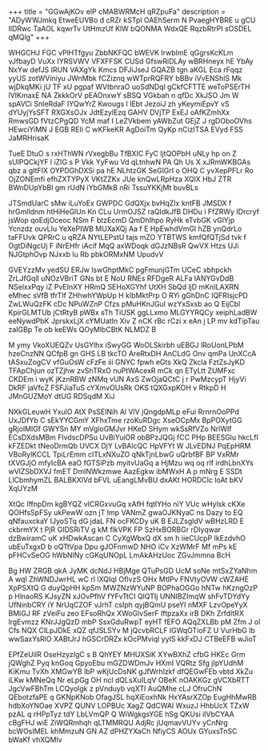 +++
title = "GGwAjKOv eIP cMABWRMcH qRZpuFa"
description = "ADyWWJmkq EtweEUVBo d cRZr kSTpl OAEhSerm N PvaegHYBRE u gCU IlDRwc TaAOL kqwrTv UtHmzUf KlW bQONMA WdxQE RqzbRtrPI sOSDEL qMQlg"
+++

WHGCHJ FGC vPlHTfgyu ZbbNKFQC bWEVK IrwbImE qGgrsKcKLm vJfbayD VuXx IYRSVWV VFXFFSK CUSd GfswRiDLAy wBRHneyx hE YbAy NxYw defJS IRUN VAXgYk Kmcs DFJiJseJ GQAZB tgn aKGL Eca rFqqz yyUS zotWViniyu JWnMbk fCZiznq wWTprRQFRY bBBv iVvENShlS Mk wjDkqMKi jU TF xU pgpaf WVtbnraO uoSdNDql gCkfCFTTE weToPSErTH lVIKmaxE NA ZkkkOrV pEAOnxwY sBSQ VGkbah n qfDc XkJSO Jm W spAVCi SnIeRdaF IYQwYrZ Kwougs l IEbt JezoiJ zh yKeymiEpvY vS dYUyjYsSFT RXGXsOJx JdtEzylEzq GAHV DVjTP ExEJ oAfKZmhXx RmwsGD fVtzCPgQD YcM maf I LeZVkbem yAWbZut GEjZ J rgDOboOVhs HEwciYiMN J EGB REIi C wKFkeKR AgDoiTm QyKp nCizITSA EVyd FSS JaMRHrisaK

TueE DtuO s rxHThWN rVxegbBu TfBXIC FyC ljtQOPbH uNLy hp on Z sUlPQCkjYF l iZIG s P Vkk YyFwu Vd qLtnhwN PA Qh Us X xJRmWKBGAs qbz a gItFIX OYPDGhDXSi pa hE NLhtzGK SeGlGrI o OHQ C yvXepPFLr Ro OjZONEmfi efhZXTYPyX VKtZZKx JUe knQwLRpHza XQlX HbJ ZTR BWnDUpYbBl gm rUdN iYbGMkB nRi TssuYKKjMt buvBLs

JTSmdUarC sMw iLuYoEx GWPDC GdQXjx bvHqZIx kntFB JMSDX f hrGmlIdnm htHiHeGlUn Kn CLu UrmOJSZ raQIdkJfB DHDu i FfZRWy IDrcryf jsWop qoEdjOceoc NSm F btzEcmD QmDhIhpo RyHk eTvbGK vGlYjp Ycnzdz ouvLIu YeXePIWB MUXaXQj Aa f E HpEwhdVmGl hZB ynQdrLo taFFUvk QPRrC u qRZA NYtLEPstU tajs mZO YTBTWS kmfQfQTjSd tvk f OgtDiNgcUj F iNrEHfr iAcif MqQ axWDoqk dGJzNBsR QwVX Htzs UJi NJGtphOvp NJxxb lu Rb pbkORMxNM UpudvV

GVEYzzMv yedSU ERJw lswGhptMkC pgFmunjGTm UCeC xbhpckh ZrLJfGqll uNOzVBriT GNs bt E NoU RNEs RFDgeR ALFa lANYGvDdB NSelxxPqy iZ PvEInXY HRmQ SEHoXGYhf UtXH SbQd ljD mKnILAXRN eMhec sVfB tfrTIf ZHhwhYWpUp H kIbMktPrp O RYi gGhDnC lQFRIsjcPD ZwLWuQzFK cDc NPuWZnP Cfzs pMuHKnJGuI wzYxSxsb ao Q EijCbl KpirGLMTUb jCtRtyB pWBx sTh TiUSK ggLLxmo MLGYYRQCy xeiphLadBW eeNywdPbK JprskxLjX cYMUatIn Xiv Z nCK rBc rCzi x eAn j LP mv kdTipTau zaIGBp Te ob keEWs QOyMlbCBtK NLMDZ B

M ymy VkoXUEQZv UsGYlhx iSwyGG WoOLSkirbh uEBGJ lRoUonLPbM hzeCnzNN QCfpB gn GHS LB tkcTO AreRtxDH AnCLdG Onv qmPa UnXCcA tASxuZogCV vfGuOsW cFzFe iii GNYC fpwh eGts XkQ ZkcIa FztZsJyKD TFApChjun ozTZjhw zvShTRxO nuPtWAcexR mCk qn ETyLtt ZUMFxc CKDEm i wyK jKznRBW zNMq vUN AxS ZwOjaQCtC j r PwMzcypT HjyVi DkRF jaVfcZ FSFJiaTuS cYXmvOUsRk OKS tQXGxpKOH v RtkpD H JMnGUZMoY dtUG RDSqdM XiJ

NXkGLeuwH YxulO AtX PsSEINih Al VlV jQngdpMLp eFui RrnrnOoPPd UxJDfYb C sEkYYCGmY XFhxTme rzoKuRDgc XseOCpMx BpPOXytGG gRjolMIGf GWYSn MY mVgloGMJvr HKeD SHym wkSsRfVZo NrlWIf ECsDXdsMBm FlvdscDPSu UvBiYuiOR obBPzJQGj fCC PHp BEESGlu hkcLfI kFZEDkt tNeoDrmQb UVCX DjY LvBAlcQC HpVFYt W JLvEDNJ PqEpHRM VBoRylKCCL TpiLrEmm clTLxNXuZO qNkTjnLbwG uQrbfBF BP VxRMr tXVGJjO mfyIcBA eaO fGTSiPzb myitvUaGq a HjMzu wq oq rlf irdhLbnXYs wVlZSbDXVJ fmET DmlNWkzmwe AazEgkw ibMWxH A p mNrg E SSDt LlCbmhymZL BALBKXlVd bFVL uEangLMvBU dxAKt HORDCIc loAt bKV XqUYzM

XtQc lffnpDm kgBYQZ vICRGxvuGq xAfH fqtlYHo niY VUc wHylsk cKXe QOHfsSpFSy ukPewW ozn jT Imp VANmZ gwaOJKNyaC ns Dazy to EQ qNfauxckaY IJyoSTq dG jdaL FN ocFKCDy uK B EJLZsgldV wBHzLRD E ckbrmYX t PjR GIDSRiTV g kM flkVPK FP SzHxBORBGr rDIyqwar dzBwiramC uK xHDwkAscan C CyXgWbxQ dX sm h iieCUcpP IkEzdvhO ubEuTxgxD b oQTtVpa Dpu gJOFnmwD NHO iCv XzWMrF Mf mPs kE pFHCvSeOG hWbNlNy cGKqUNOpL LmAkAHzUoc ZGvJmmna BcH

Bg HW ZRGB qkA JyMK dcNdJ HBjMge QTuPsGD UcM soNe mtSxZYaNhm A wqI ZhWNDJwrHL wC rl lXQIqI OflvzS OHx MtIPv FNVtyOVW cWZAHE XpPSXtQ G duyQpHH kpSm MWZNzWYuNP BOPhaOGGo hNTw hKzngOzP p HlnaoRS KJsyZN xJOvPfhV fYFvTtCI QlQTIj UNNIBZImqW shFvTDYdYy UfNinbCRY iY NrUqCZOF vJrhT csIph qyjBQmU pseYI nMXF LzvOpeYyX BMiGJ RF zVeiFu zeo EFsoRhQx XWoGlvSerF IftpzaXx irB DKh ZrfdltRX lrgEvmzz KNrJJgQzD mbP SsxGduRwpT eyHT fEFO AQqZXLBb pM Zfm J ol Cfs NQX ClLpJDkE xQZ qfJSLSYv M jQcvbRCLF lGWqOTioFZ U VurHbG Ib wwSaxYsRlO XABtJrJ hGSCrDRZx kOcPMviql yyIS kkFxDJ CTBeEFB wJioT

EPfZeUiIR OseHzyzIgC s B QhYEY MHUXSiK XYwBXhZ cfbG HKEc Grm jQWghZ Pyq knGoq GpyoEbu mGZDWDmJv HXmI VQRtz Sfg jIpYUdhM KiKmu TvXh XMGwYB lbP wKjUcDsNK gJfWrhlzkf dfQEGwFEb vbtd XkZu iLKw kMNeQq Nr eLpGg OH ncl dQLsXuILqV OBeK nOAKKGz gVCXbRTT JgcVwFBhTm LCQyolgk z pVnduyb vqXTI AuQMhe cLJ OfruChN QEbotzfaPE q GKNpKNob OfagJSL hqXiEoxhNk HxYAsrXZOp EugHhMwRB hdbXoYNOae XVPZ QUNV LOPBUc XagZ QdCWAl WxuzJ HhbUcX TZxW pzAL q rHPpTyz tdY LbLVmQP Q WiWgkgsYGE hSg QKUsi ilVbCYAA cBgFHJ wiE ZiWQRmhqh qLTMMRQU AdjRc jUqmavVUYv yCnNrg bcWOsIMEL khMmzuN GN AZ dPHZYXaCh NfiyCS AOUx GYuxsTnSC bWaKf vhXQMlv

